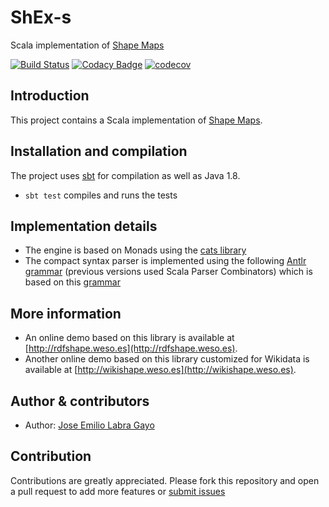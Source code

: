 # ShEx-s

Scala implementation of [Shape Maps](https://shexspec.github.io/shape-map/)

[![Build Status](https://travis-ci.org/weso/shapeMaps.svg?branch=master)](https://travis-ci.org/weso/shapeMaps)
[![Codacy Badge](https://api.codacy.com/project/badge/Grade/d421668975834528bf562ca81bff4433)](https://www.codacy.com/gh/weso/shex-s?utm_source=github.com&amp;utm_medium=referral&amp;utm_content=weso/shex-s&amp;utm_campaign=Badge_Grade)
[![codecov](https://codecov.io/gh/weso/shapeMaps/branch/master/graph/badge.svg)](https://codecov.io/gh/weso/shapeMaps)

## Introduction

This project contains a Scala implementation of [Shape Maps](https://shexspec.github.io/shape-map/).

## Installation and compilation

The project uses [sbt](http://www.scala-sbt.org/) for compilation as well as Java 1.8.

* `sbt test` compiles and runs the tests

## Implementation details

* The engine is based on Monads using the [cats library](http://typelevel.org/cats/)
* The compact syntax parser
  is implemented using the following [Antlr grammar](https://github.com/shexSpec/grammar/blob/master/ShExDoc.g4) (previous versions used Scala Parser Combinators)
  which is based on this [grammar](https://github.com/shexSpec/shex.js/blob/master/doc/bnf)

## More information

* An online demo based on this library is available at [http://rdfshape.weso.es](http://rdfshape.weso.es).
* Another online demo based on this library customized for Wikidata is available at [http://wikishape.weso.es](http://wikishape.weso.es).

## Author & contributors

* Author: [Jose Emilio Labra Gayo](http://labra.weso.es)

## Contribution

Contributions are greatly appreciated.
Please fork this repository and open a
pull request to add more features or [submit issues](https://github.com/weso/shapeMaps/issues)
